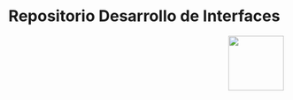 <h1 align="center"> Repositorio Desarrollo de Interfaces </h1>
<p> <img align="right" height=100 src="https://cpr.afundacion.org/inicio/wp-content/themes/Nexus/images/obc_header.png"></p>




